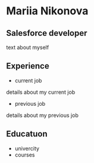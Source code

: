 # Mariia Nikonova
## Salesforce developer
text about myself
## Experience
* current job


details about my current job


* previous job


details about my previous job

## Educatuon
* univercity
* courses


